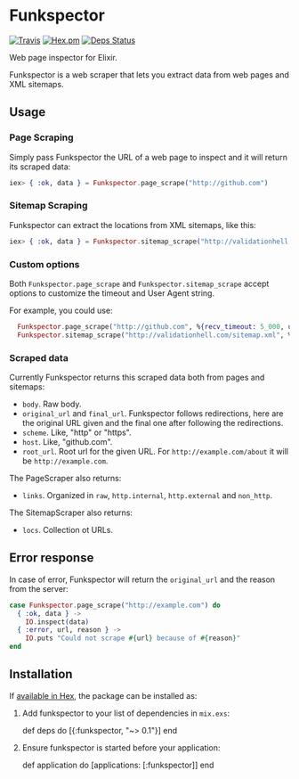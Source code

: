 # Funkspector

[![Travis](https://img.shields.io/travis/jaimeiniesta/funkspector.svg?style=flat-square)](https://travis-ci.org/jaimeiniesta/funkspector)
[![Hex.pm](https://img.shields.io/hexpm/v/funkspector.svg?style=flat-square)](https://hex.pm/packages/funkspector)
[![Deps Status](https://beta.hexfaktor.org/badge/all/github/jaimeiniesta/funkspector.svg)](https://beta.hexfaktor.org/github/jaimeiniesta/funkspector)

Web page inspector for Elixir.

Funkspector is a web scraper that lets you extract data from web pages and XML sitemaps.

## Usage

### Page Scraping

Simply pass Funkspector the URL of a web page to inspect and it will return its scraped data:

```elixir
iex> { :ok, data } = Funkspector.page_scrape("http://github.com")
```

### Sitemap Scraping

Funkspector can extract the locations from XML sitemaps, like this:

```elixir
iex> { :ok, data } = Funkspector.sitemap_scrape("http://validationhell.com/sitemap.xml")
```

### Custom options

Both `Funkspector.page_scrape` and `Funkspector.sitemap_scrape` accept options to customize the timeout and User Agent string.

For example, you could use:

```elixir
  Funkspector.page_scrape("http://github.com", %{recv_timeout: 5_000, user_agent: "My Bot"})
  Funkspector.sitemap_scrape("http://validationhell.com/sitemap.xml", %{recv_timeout: 5_000, user_agent: "My Bot"})
```

### Scraped data

Currently Funkspector returns this scraped data both from pages and sitemaps:

* `body`. Raw body.
* `original_url` and `final_url`. Funkspector follows redirections, here are the original URL given and the final one after following the redirections.
* `scheme`. Like, "http" or "https".
* `host`. Like, "github.com".
* `root_url`. Root url for the given URL. For `http://example.com/about` it will be `http://example.com`.

The PageScraper also returns:

* `links`. Organized in `raw`, `http.internal`, `http.external` and `non_http`.

The SitemapScraper also returns:

* `locs`. Collection ot URLs.

## Error response

In case of error, Funkspector will return the `original_url` and the reason from the server:

```elixir
case Funkspector.page_scrape("http://example.com") do
  { :ok, data } ->
    IO.inspect(data)
  { :error, url, reason } ->
    IO.puts "Could not scrape #{url} because of #{reason}"
end
```

## Installation

If [available in Hex](https://hex.pm/docs/publish), the package can be installed as:

  1. Add funkspector to your list of dependencies in `mix.exs`:

        def deps do
          [{:funkspector, "~> 0.1"}]
        end

  2. Ensure funkspector is started before your application:

        def application do
          [applications: [:funkspector]]
        end

